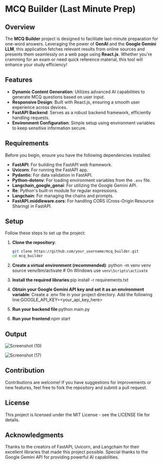 # MCQ Builder (Last Minute Prep)

## Overview

The **MCQ Builder** project is designed to facilitate last-minute preparation for one-word answers. Leveraging the power of **GenAI** and the **Google Gemini LLM**, this application fetches relevant results from online sources and presents them seamlessly on a web page using **React.js**. Whether you're cramming for an exam or need quick reference material, this tool will enhance your study efficiency!

## Features

- **Dynamic Content Generation**: Utilizes advanced AI capabilities to generate MCQ questions based on user input.
- **Responsive Design**: Built with React.js, ensuring a smooth user experience across devices.
- **FastAPI Backend**: Serves as a robust backend framework, efficiently handling requests.
- **Environment Configuration**: Simple setup using environment variables to keep sensitive information secure.

## Requirements

Before you begin, ensure you have the following dependencies installed:

- **FastAPI**: For building the FastAPI web framework.
- **Uvicorn**: For running the FastAPI app.
- **Pydantic**: For data validation in FastAPI.
- **Python-dotenv**: For loading environment variables from the `.env` file.
- **Langchain_google_genai**: For utilizing the Google Gemini API.
- **Re**: Python's built-in module for regular expressions.
- **Langchain**: For managing the chains and prompts.
- **FastAPI.middleware.cors**: For handling CORS (Cross-Origin Resource Sharing) in FastAPI.

## Setup

Follow these steps to set up the project:

1. **Clone the repository**:
   ```bash
   git clone https://github.com/your_username/mcq_builder.git
   cd mcq_builder

2. **Create a virtual environment (recommended)**:
   python -m venv venv source venv/bin/activate  # On Windows use `venv\Scripts\activate`

3. **Install the required libraries**:pip install -r requirements.txt

4. **Obtain your Google Gemini API key and set it as an environment variable**: Create a .env file in your project directory.
   Add the following line:GOOGLE_API_KEY=<your_api_key_here>

5. **Run your backend file**:python main.py

6. **Run your frontend**:npm start

## Output

![Screenshot (10)](https://github.com/user-attachments/assets/24a03624-c072-4121-8a40-6f5d4a8c2c09)

![Screenshot (17)](https://github.com/user-attachments/assets/8f32d9a7-5b02-4ed3-bd8d-361687fbde41)



## Contribution
Contributions are welcome! If you have suggestions for improvements or new features, feel free to fork the repository and submit a pull request.

## License
This project is licensed under the MIT License - see the LICENSE file for details.

## Acknowledgments
Thanks to the creators of FastAPI, Uvicorn, and Langchain for their excellent libraries that made this project possible.
Special thanks to the Google Gemini API for providing powerful AI capabilities.
   

